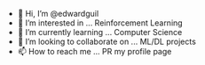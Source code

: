 - 👋 Hi, I’m @edwardguil
- 👀 I’m interested in ... Reinforcement Learning
- 🌱 I’m currently learning ... Computer Science
- 💞️ I’m looking to collaborate on ... ML/DL projects
- 📫 How to reach me ... PR my profile page

<!---
edwardguil/edwardguil is a ✨ special ✨ repository because its `README.md` (this file) appears on your GitHub profile.
You can click the Preview link to take a look at your changes.
--->
